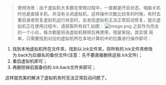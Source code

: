 > 使用场景：由于虚拟机大多数在使用过程中，一直都是开启状态，电脑关机时也是直接关机，并没有关闭虚拟机，这样操作次数比较多的时候，有时去重启或者恢复虚拟机运行状态时，会发现虚拟机无法正常启动恢复，提示虚拟机正在使用过程中，请获取所有权T,如图：
![image.png](1)
之前作为完全的一个小白，每次都是将该虚拟机移除后再使用，很是笨拙，其实很 简单，只需要找到对应的虚拟机所在本地计算机中的位置进行操作即可：

1. 找到本地虚拟机所在文件夹，找到以.lck文件夹，将所有的.lck文件夹修改为.back为后缀名的备份文件(注意：先不要直接删除这些.lck文件)；
2. 重启虚拟机即可；
3. 再删除掉前面备份的.lck.back文件夹即可；

这样就完美的解决了虚拟机有时无法正常启动问题了。
